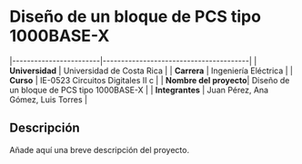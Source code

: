 # Diseño de un bloque de PCS tipo 1000BASE-X


|------------------------|----------------------------------------|
| **Universidad**        | Universidad de Costa Rica              |
| **Carrera**            | Ingeniería Eléctrica                   |
| **Curso**              | IE-0523 Circuitos Digitales II c       |
| **Nombre del proyecto**| Diseño de un bloque de PCS tipo 1000BASE-X |
| **Integrantes**        | Juan Pérez, Ana Gómez, Luis Torres     |


## Descripción
Añade aquí una breve descripción del proyecto.

